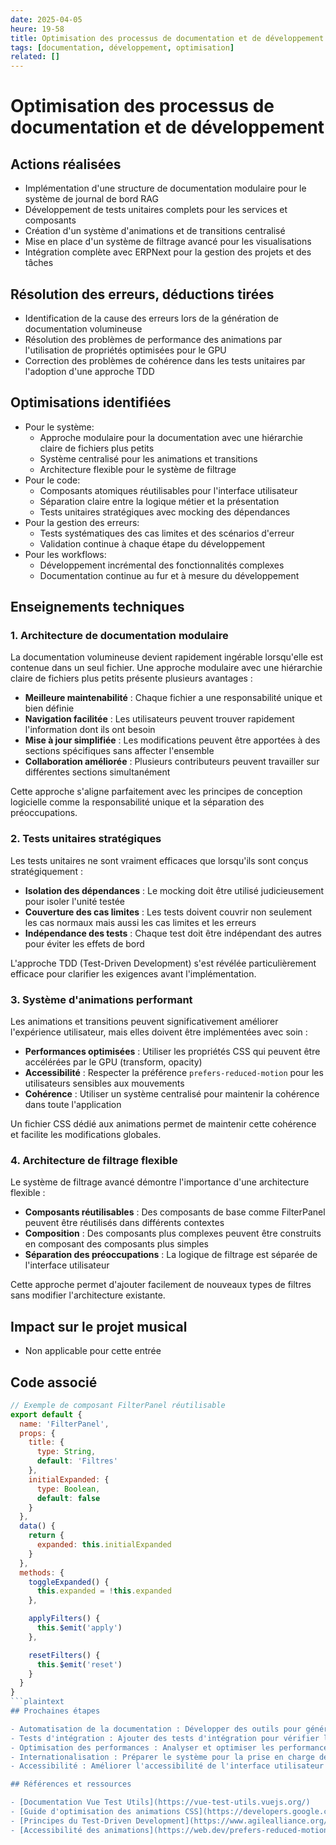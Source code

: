 ```yaml
---
date: 2025-04-05
heure: 19-58
title: Optimisation des processus de documentation et de développement
tags: [documentation, développement, optimisation]
related: []
---
```


# Optimisation des processus de documentation et de développement

## Actions réalisées

- Implémentation d'une structure de documentation modulaire pour le système de journal de bord RAG
- Développement de tests unitaires complets pour les services et composants
- Création d'un système d'animations et de transitions centralisé
- Mise en place d'un système de filtrage avancé pour les visualisations
- Intégration complète avec ERPNext pour la gestion des projets et des tâches

## Résolution des erreurs, déductions tirées

- Identification de la cause des erreurs lors de la génération de documentation volumineuse
- Résolution des problèmes de performance des animations par l'utilisation de propriétés optimisées pour le GPU
- Correction des problèmes de cohérence dans les tests unitaires par l'adoption d'une approche TDD

## Optimisations identifiées

- Pour le système:
  - Approche modulaire pour la documentation avec une hiérarchie claire de fichiers plus petits
  - Système centralisé pour les animations et transitions
  - Architecture flexible pour le système de filtrage
- Pour le code:
  - Composants atomiques réutilisables pour l'interface utilisateur
  - Séparation claire entre la logique métier et la présentation
  - Tests unitaires stratégiques avec mocking des dépendances
- Pour la gestion des erreurs:
  - Tests systématiques des cas limites et des scénarios d'erreur
  - Validation continue à chaque étape du développement
- Pour les workflows:
  - Développement incrémental des fonctionnalités complexes
  - Documentation continue au fur et à mesure du développement

## Enseignements techniques

### 1. Architecture de documentation modulaire

La documentation volumineuse devient rapidement ingérable lorsqu'elle est contenue dans un seul fichier. Une approche modulaire avec une hiérarchie claire de fichiers plus petits présente plusieurs avantages :
- **Meilleure maintenabilité** : Chaque fichier a une responsabilité unique et bien définie
- **Navigation facilitée** : Les utilisateurs peuvent trouver rapidement l'information dont ils ont besoin
- **Mise à jour simplifiée** : Les modifications peuvent être apportées à des sections spécifiques sans affecter l'ensemble
- **Collaboration améliorée** : Plusieurs contributeurs peuvent travailler sur différentes sections simultanément

Cette approche s'aligne parfaitement avec les principes de conception logicielle comme la responsabilité unique et la séparation des préoccupations.

### 2. Tests unitaires stratégiques

Les tests unitaires ne sont vraiment efficaces que lorsqu'ils sont conçus stratégiquement :
- **Isolation des dépendances** : Le mocking doit être utilisé judicieusement pour isoler l'unité testée
- **Couverture des cas limites** : Les tests doivent couvrir non seulement les cas normaux mais aussi les cas limites et les erreurs
- **Indépendance des tests** : Chaque test doit être indépendant des autres pour éviter les effets de bord

L'approche TDD (Test-Driven Development) s'est révélée particulièrement efficace pour clarifier les exigences avant l'implémentation.

### 3. Système d'animations performant

Les animations et transitions peuvent significativement améliorer l'expérience utilisateur, mais elles doivent être implémentées avec soin :
- **Performances optimisées** : Utiliser les propriétés CSS qui peuvent être accélérées par le GPU (transform, opacity)
- **Accessibilité** : Respecter la préférence `prefers-reduced-motion` pour les utilisateurs sensibles aux mouvements
- **Cohérence** : Utiliser un système centralisé pour maintenir la cohérence dans toute l'application

Un fichier CSS dédié aux animations permet de maintenir cette cohérence et facilite les modifications globales.

### 4. Architecture de filtrage flexible

Le système de filtrage avancé démontre l'importance d'une architecture flexible :
- **Composants réutilisables** : Des composants de base comme FilterPanel peuvent être réutilisés dans différents contextes
- **Composition** : Des composants plus complexes peuvent être construits en composant des composants plus simples
- **Séparation des préoccupations** : La logique de filtrage est séparée de l'interface utilisateur

Cette approche permet d'ajouter facilement de nouveaux types de filtres sans modifier l'architecture existante.

## Impact sur le projet musical

- Non applicable pour cette entrée

## Code associé

```javascript
// Exemple de composant FilterPanel réutilisable
export default {
  name: 'FilterPanel',
  props: {
    title: {
      type: String,
      default: 'Filtres'
    },
    initialExpanded: {
      type: Boolean,
      default: false
    }
  },
  data() {
    return {
      expanded: this.initialExpanded
    }
  },
  methods: {
    toggleExpanded() {
      this.expanded = !this.expanded
    },

    applyFilters() {
      this.$emit('apply')
    },

    resetFilters() {
      this.$emit('reset')
    }
  }
}
```plaintext
## Prochaines étapes

- Automatisation de la documentation : Développer des outils pour générer automatiquement certaines parties de la documentation à partir du code source
- Tests d'intégration : Ajouter des tests d'intégration pour vérifier les interactions entre les différents composants
- Optimisation des performances : Analyser et optimiser les performances des visualisations avec de grands ensembles de données
- Internationalisation : Préparer le système pour la prise en charge de plusieurs langues
- Accessibilité : Améliorer l'accessibilité de l'interface utilisateur pour les utilisateurs ayant des besoins spécifiques

## Références et ressources

- [Documentation Vue Test Utils](https://vue-test-utils.vuejs.org/)
- [Guide d'optimisation des animations CSS](https://developers.google.com/web/fundamentals/design-and-ux/animations/animations-and-performance)
- [Principes du Test-Driven Development](https://www.agilealliance.org/glossary/tdd/)
- [Accessibilité des animations](https://web.dev/prefers-reduced-motion/)
